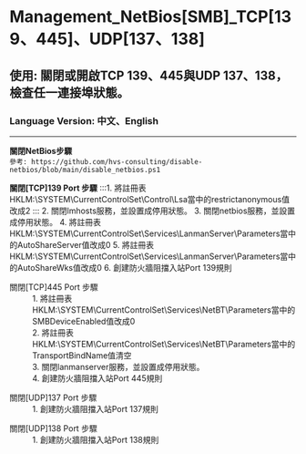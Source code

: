 # Management_NetBios[SMB]_TCP[139、445]、UDP[137、138]

## 使用: 關閉或開啟TCP 139、445與UDP 137、138，檢查任一連接埠狀態。

### Language Version: 中文、English
________________________________________________________________________________________________________________


**關閉NetBios步驟**\
`參考: https://github.com/hvs-consulting/disable-netbios/blob/main/disable_netbios.ps1`



**關閉[TCP]139 Port 步驟** 
 :::1. 將註冊表HKLM:\SYSTEM\CurrentControlSet\Control\Lsa當中的restrictanonymous值改成2 :::
	2. 關閉lmhosts服務，並設置成停用狀態。 
	3. 關閉netbios服務，並設置成停用狀態。 
	4. 將註冊表HKLM:\SYSTEM\CurrentControlSet\Services\LanmanServer\Parameters當中的AutoShareServer值改成0 
	5. 將註冊表HKLM:\SYSTEM\CurrentControlSet\Services\LanmanServer\Parameters當中的AutoShareWks值改成0 
	6. 創建防火牆阻擋入站Port 139規則
</dl>

<dl>
	<dt>關閉[TCP]445 Port 步驟</dt>
	<dd>1. 將註冊表HKLM:\SYSTEM\CurrentControlSet\Services\NetBT\Parameters當中的SMBDeviceEnabled值改成0</dd>
	<dd>2. 將註冊表HKLM:\SYSTEM\CurrentControlSet\Services\NetBT\Parameters當中的TransportBindName值清空</dd>
	<dd>3. 關閉lanmanserver服務，並設置成停用狀態。</dd>
	<dd>4. 創建防火牆阻擋入站Port 445規則</dd>
</dl>

<dl>
	<dt>關閉[UDP]137 Port 步驟</dt>
	<dd>1. 創建防火牆阻擋入站Port 137規則</dd>
</dl>

<dl>
	<dt>關閉[UDP]138 Port 步驟</dt>
	<dd>1. 創建防火牆阻擋入站Port 138規則</dd>
</dl>

